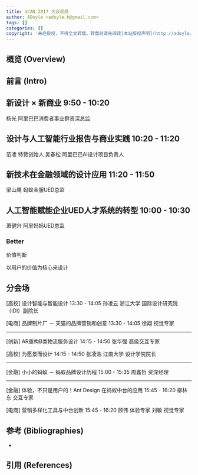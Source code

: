 ```yaml
---
title: UCAN 2017 大会观感
author: ADoyle <adoyle.h@gmail.com>
tags: []
categories: []
copyright: '未经授权，不得全文转载。转载前请先阅读[本站版权声明](http://adoyle.me/blog/copyright.html)'
---
```


## 概览 (Overview)
## 前言 (Intro)

## 新设计 × 新商业 9:50 - 10:20
杨光 阿里巴巴消费者事业群资深总监

## 设计与人工智能行业报告与商业实践 10:20 - 11:20
范凌 特赞创始人
吴春松 阿里巴巴AI设计项目负责人

## 新技术在金融领域的设计应用 11:20 - 11:50
梁山鹰 蚂蚁金服UED总监

## 人工智能赋能企业UED人才系统的转型 10:00 - 10:30
萧健兴 阿里妈妈UED总监

### Better

价值判断

以用户的价值为核心来设计

## 分会场

[高校]
设计智能与智能设计 13:30 - 14:05
孙凌云 浙江大学 国际设计研究院（IDI）副院长

[电商]
品牌制片厂 － 天猫的品牌营销和创意 13:30 - 14:05
徐翔 视觉专家

----

[创新]
AR重构B类物流服务设计 14:15 - 14:50
张华强 高级交互专家

[高校]
为愿景而设计 14:15 - 14:50
张凌浩 江南大学 设计学院院长

----

[金融]
小小的蚂蚁 － 蚂蚁品牌设计历程 15:00 - 15:35
周鑫哲 资深经理

----

[金融]
体验，不只是用户的！Ant Design 在蚂蚁中台的应用 15:45 - 16:20
柳林东 交互专家

[电商]
营销多样化工具与中台创新 15:45 - 16:20
顾伟 体验专家
刘敏 视觉专家


<!-- more -->



## 参考 (Bibliographies)
- [][B1]

## 引用 (References)
[^1]: [][R1]


<!-- 以下是相关链接 -->

[R1]: <url> "备注"

[B1]: <url> "备注"

